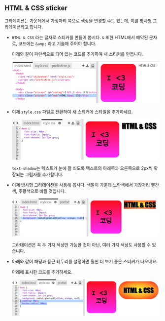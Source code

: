 ## HTML & CSS sticker

그라데이션는 가운데에서 가장자리 쪽으로 색상을 변경할 수도 있는데, 이를 방사형 그라데이션라고 합니다.

+ `HTML & CSS` 라는 글자로 스티커를 만들어 봅시다. `&` 또한 HTML에서 예약된 문자로, 코드에는 `&amp;` 라고 기술해 주어야 합니다.
    
    아래와 같이 파란색으로 되어 있는 코드를 추가하여 새 스티커를 만듭니다.
    
    ![스크린샷](images/stickers-web-html.png)

+ 이제 `style.css` 파일로 전환하여 새 스티커에 스타일을 추가하세요.
    
    ![스크린샷](images/stickers-web-font.png)
    
    `text-shadow`는 텍스트가 눈에 잘 띄도록 텍스트의 아래쪽과 오른쪽으로 2px씩 확장되는 그림자를 추가합니다.

+ 이제 방사형 그라데이션을 사용해 봅시다. 색깔이 가운데 노란색에서 가장자리 빨간색, 주황색으로 바뀔 것입니다.
    
    ![스크린샷](images/stickers-web-gradient.png)
    
    그라데이션은 꼭 두 가지 색상만 가능한 것이 아닌, 여러 가지 색상도 사용할 수 있습니다.

+ 아래와 같이 패딩과 둥근 테두리를 설정하면 훨씬 더 보기 좋은 스티커가 나오네요.
    
    아래에 표시한 코드를 추가하세요.
    
    ![스크린샷](images/stickers-web-padding.png)